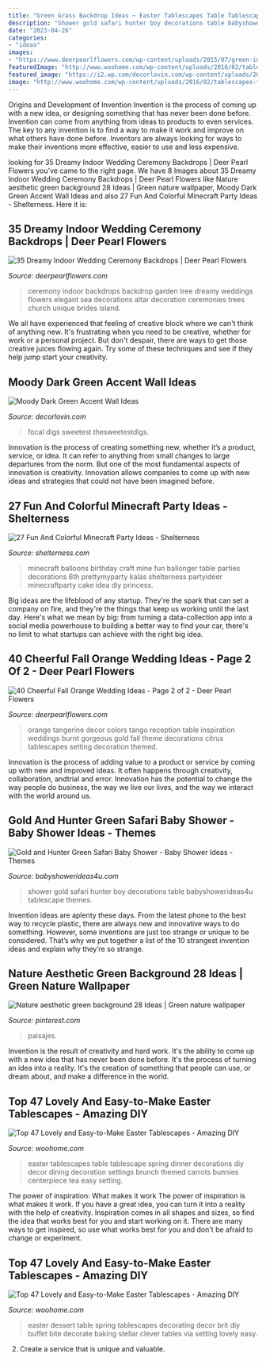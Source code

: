 ```yaml
---
title: "Green Grass Backdrop Ideas ~ Easter Tablescapes Table Tablescape Spring Dinner Decorations Diy Decor Dining Decoration Settings Brunch Themed Carrots Bunnies Centerpiece Tea Easy Setting"
description: "Shower gold safari hunter boy decorations table babyshowerideas4u tablescape themes"
date: "2023-04-26"
categories:
- "ideas"
images:
- "https://www.deerpearlflowers.com/wp-content/uploads/2015/07/green-indoor-wedding-ceremony-backdrop.jpg"
featuredImage: "http://www.woohome.com/wp-content/uploads/2016/02/tablescapes-for-easter-39.jpg"
featured_image: "https://i2.wp.com/decorlovin.com/wp-content/uploads/2021/01/dark-green-bedroom-decor-ideas-decorate-4-1322x2048-1.jpg?resize=661%2C1024&amp;ssl=1"
image: "http://www.woohome.com/wp-content/uploads/2016/02/tablescapes-for-easter-39.jpg"
---
```



Origins and Development of Invention
Invention is the process of coming up with a new idea, or designing something that has never been done before. Invention can come from anything from ideas to products to even services. The key to any invention is to find a way to make it work and improve on what others have done before. Inventors are always looking for ways to make their inventions more effective, easier to use and less expensive.

	

		
looking for 35 Dreamy Indoor Wedding Ceremony Backdrops | Deer Pearl Flowers you've came to the right page. We have 8 Images about 35 Dreamy Indoor Wedding Ceremony Backdrops | Deer Pearl Flowers like Nature aesthetic green background 28 Ideas | Green nature wallpaper, Moody Dark Green Accent Wall Ideas and also 27 Fun And Colorful Minecraft Party Ideas - Shelterness. Here it is:
		
    
## 35 Dreamy Indoor Wedding Ceremony Backdrops | Deer Pearl Flowers

<img loading=lazy src="https://www.deerpearlflowers.com/wp-content/uploads/2015/07/green-indoor-wedding-ceremony-backdrop.jpg" onerror="this.onerror=null;this.src='https://tse4.mm.bing.net/th?id=OIP.xZIj1YNyUdzoHpApwQ-BlwHaLH&amp;pid=15.1';" alt="35 Dreamy Indoor Wedding Ceremony Backdrops | Deer Pearl Flowers">

_Source: deerpearlflowers.com_

>ceremony indoor backdrops backdrop garden tree dreamy weddings flowers elegant sea decorations altar decoration ceremonies trees church unique brides island. 

	

We all have experienced that feeling of creative block where we can't think of anything new. It's frustrating when you need to be creative, whether for work or a personal project. But don't despair, there are ways to get those creative juices flowing again. Try some of these techniques and see if they help jump start your creativity.

    
## Moody Dark Green Accent Wall Ideas

<img loading=lazy src="https://i2.wp.com/decorlovin.com/wp-content/uploads/2021/01/dark-green-bedroom-decor-ideas-decorate-4-1322x2048-1.jpg?resize=661%2C1024&amp;ssl=1" onerror="this.onerror=null;this.src='https://tse4.mm.bing.net/th?id=OIP.c0H4_3MWR_ttx3OpvAMqDwHaLe&amp;pid=15.1';" alt="Moody Dark Green Accent Wall Ideas">

_Source: decorlovin.com_

>focal digs sweetest thesweetestdigs. 

	

Innovation is the process of creating something new, whether it’s a product, service, or idea. It can refer to anything from small changes to large departures from the norm. But one of the most fundamental aspects of innovation is creativity. Innovation allows companies to come up with new ideas and strategies that could not have been imagined before.

    
## 27 Fun And Colorful Minecraft Party Ideas - Shelterness

<img loading=lazy src="https://i.shelterness.com/2016/10/08-Minecraft-balloons.jpg" onerror="this.onerror=null;this.src='https://tse2.mm.bing.net/th?id=OIP.q0X725zrkuhXpe88tdc_WgHaLN&amp;pid=15.1';" alt="27 Fun And Colorful Minecraft Party Ideas - Shelterness">

_Source: shelterness.com_

>minecraft balloons birthday craft mine fun ballonger table parties decorations 6th prettymyparty kalas shelterness partyidéer minecraftparty cake idea diy princess. 

	

Big ideas are the lifeblood of any startup. They're the spark that can set a company on fire, and they're the things that keep us working until the last day. Here's what we mean by big: from turning a data-collection app into a social media powerhouse to building a better way to find your car, there's no limit to what startups can achieve with the right big idea.

    
## 40 Cheerful Fall Orange Wedding Ideas - Page 2 Of 2 - Deer Pearl Flowers

<img loading=lazy src="https://www.deerpearlflowers.com/wp-content/uploads/2016/08/orange-wedding-table-decor.jpg" onerror="this.onerror=null;this.src='https://tse4.mm.bing.net/th?id=OIP.KN0xDCT0QvolgxPwkZ3xmQHaLH&amp;pid=15.1';" alt="40 Cheerful Fall Orange Wedding Ideas - Page 2 of 2 - Deer Pearl Flowers">

_Source: deerpearlflowers.com_

>orange tangerine decor colors tango reception table inspiration weddings burnt gorgeous gold fall theme decorations citrus tablescapes setting decoration themed. 

	

Innovation is the process of adding value to a product or service by coming up with new and improved ideas. It often happens through creativity, collaboration, andtrial and error. Innovation has the potential to change the way people do business, the way we live our lives, and the way we interact with the world around us.

    
## Gold And Hunter Green Safari Baby Shower - Baby Shower Ideas - Themes

<img loading=lazy src="https://babyshowerideas4u.com/wp-content/uploads/2018/05/Gold-and-Hunter-Green-Safari-Baby-Shower-tablescape-600x900.jpg" onerror="this.onerror=null;this.src='https://tse1.mm.bing.net/th?id=OIP.EFmjFeIu8_LBCL1WkHM8jwHaLH&amp;pid=15.1';" alt="Gold and Hunter Green Safari Baby Shower - Baby Shower Ideas - Themes">

_Source: babyshowerideas4u.com_

>shower gold safari hunter boy decorations table babyshowerideas4u tablescape themes. 

	

Invention ideas are aplenty these days. From the latest phone to the best way to recycle plastic, there are always new and innovative ways to do something. However, some inventions are just too strange or unique to be considered. That’s why we put together a list of the 10 strangest invention ideas and explain why they’re so strange.

    
## Nature Aesthetic Green Background 28 Ideas | Green Nature Wallpaper

<img loading=lazy src="https://i.pinimg.com/736x/fe/7c/d4/fe7cd4ee36de2c17eda03a015c412101.jpg" onerror="this.onerror=null;this.src='https://tse3.mm.bing.net/th?id=OIP.GPrUJFO1TgfVUZbNN8dL6gAAAA&amp;pid=15.1';" alt="Nature aesthetic green background 28 Ideas | Green nature wallpaper">

_Source: pinterest.com_

>paisajes. 

	

Invention is the result of creativity and hard work. It's the ability to come up with a new idea that has never been done before. It's the process of turning an idea into a reality. It's the creation of something that people can use, or dream about, and make a difference in the world.

    
## Top 47 Lovely And Easy-to-Make Easter Tablescapes - Amazing DIY

<img loading=lazy src="http://www.woohome.com/wp-content/uploads/2016/02/tablescapes-for-easter-26.jpg" onerror="this.onerror=null;this.src='https://tse3.mm.bing.net/th?id=OIP.Ytp6lQo2_WLN26Jl2ATW4gHaL-&amp;pid=15.1';" alt="Top 47 Lovely and Easy-to-Make Easter Tablescapes - Amazing DIY">

_Source: woohome.com_

>easter tablescapes table tablescape spring dinner decorations diy decor dining decoration settings brunch themed carrots bunnies centerpiece tea easy setting. 

	

The power of inspiration: What makes it work
The power of inspiration is what makes it work. If you have a great idea, you can turn it into a reality with the help of creativity. Inspiration comes in all shapes and sizes, so find the idea that works best for you and start working on it. There are many ways to get inspired, so use what works best for you and don't be afraid to change or experiment.

    
## Top 47 Lovely And Easy-to-Make Easter Tablescapes - Amazing DIY

<img loading=lazy src="http://www.woohome.com/wp-content/uploads/2016/02/tablescapes-for-easter-39.jpg" onerror="this.onerror=null;this.src='https://tse3.mm.bing.net/th?id=OIP.M-LDiEt7dr7K_3enX9HJQgHaJ6&amp;pid=15.1';" alt="Top 47 Lovely and Easy-to-Make Easter Tablescapes - Amazing DIY">

_Source: woohome.com_

>easter dessert table spring tablescapes decorating decor brit diy buffet bite decorate baking stellar clever tables via setting lovely easy. 

	

2. Create a service that is unique and valuable.

